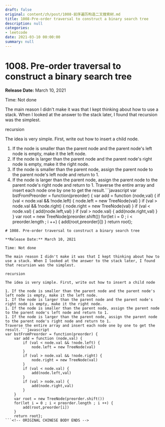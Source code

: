 ```yaml
---
draft: false
original: content/zh/post/1008-前序遍历构造二叉搜索树.md
title: 1008-Pre-order traversal to construct a binary search tree
description: null
categories:
- leetcode
date: 2021-03-10 00:00:00
summary: null
---
```


# 1008. Pre-order traversal to construct a binary search tree

**Release Date:** March 10, 2021

Time: Not done

The main reason I didn't make it was that I kept thinking about how to use a stack. When I looked at the answer to the stack later, I found that recursion was the simplest.

recursion

The idea is very simple. First, write out how to insert a child node.

1. If the node is smaller than the parent node and the parent node's left node is empty, make it the left node.
1. If the node is larger than the parent node and the parent node's right node is empty, make it the right node.
1. If the node is smaller than the parent node, assign the parent node to the parent node's left node and return to 1.
1. If the node is larger than the parent node, assign the parent node to the parent node's right node and return to 1.
Traverse the entire array and insert each node one by one to get the result.```javascript
var bstFromPreorder = function(preorder) {
    var add = function (node,val) {
        if (val < node.val && !node.left) {
            node.left = new TreeNode(val)
        }
        if (val > node.val && !node.right) {
            node.right = new TreeNode(val)
        }
        if (val < node.val) {
            add(node.left,val)
        }
        if (val > node.val) {
            add(node.right,val)
        }
    }
    var root = new TreeNode(preorder.shift())
    for(let i = 0 ; i < preorder.length ; i ++) {
        add(root,preorder[i])
    }
    return root};
```<!-- ORIGINAL CHINESE BODY STARTS -->
# 1008. Pre-order traversal to construct a binary search tree

**Release Date:** March 10, 2021

Time: Not done

The main reason I didn't make it was that I kept thinking about how to use a stack. When I looked at the answer to the stack later, I found that recursion was the simplest.

recursion

The idea is very simple. First, write out how to insert a child node

1. If the node is smaller than the parent node and the parent node's left node is empty, make it the left node.
1. If the node is larger than the parent node and the parent node's right node is empty, make it the right node.
1. If the node is smaller than the parent node, assign the parent node to the parent node's left node and return to 1.
1. If the node is larger than the parent node, assign the parent node to the parent node's right node and return to 1.
Traverse the entire array and insert each node one by one to get the result.```javascript
var bstFromPreorder = function(preorder) {
    var add = function (node,val) {
        if (val < node.val && !node.left) {
            node.left = new TreeNode(val)
        }
        if (val > node.val && !node.right) {
            node.right = new TreeNode(val)
        }
        if (val < node.val) {
            add(node.left,val)
        }
        if (val > node.val) {
            add(node.right,val)
        }
    }
    var root = new TreeNode(preorder.shift())
    for(let i = 0 ; i < preorder.length ; i ++) {
        add(root,preorder[i])
    }
    return root};
```<!-- ORIGINAL CHINESE BODY ENDS -->
